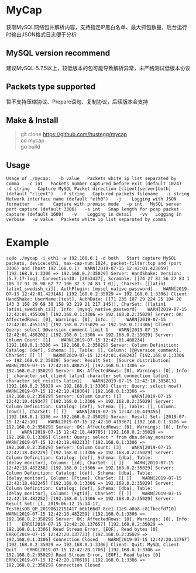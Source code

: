 # MyCap
获取MySQL网络包并解析内容，支持指定IP黑白名单、最大抓包数量，后台运行时输出JSON格式日志便于分析


## MySQL version recommend
建议MySQL-5.7.5以上，较低版本的包可能导致解析异常，未严格测试低版本协议


## Packets type supported
暂不支持压缩协议、Prepare语句、复制协议，后续版本会支持


## Make & Install
>git clone https://github.com/hustegg/mycap  
>cd mycap  
>go build  


## Usage
`
Usage of ./mycap:  
  -b value  
        Packets white ip list separated by comma  
  -c int  
        Packets number captured before exit (default 1024)  
  -d string  
        Capture MySQL Packet direction [client|server|both] (default "client")  
  -f string  
        Captured packets filename  
  -i string  
        Network interface name (default "eth0")  
  -j    Logging with JSON formatter  
  -m    Capture with promisc mode  
  -p int  
        MySQL server port capture (default 3306)  
  -s int  
        Snap length for pcap packet capture (default 1600)  
  -v    Logging in detail  
  -vv  
        Logging in verbose  
  -w value  
        Packets white ip list separated by comma  
`

# Example
`
sudo ./mycap -i eth1 -w 192.168.0.1 -d both  
Start capture MySQL packets, device:eth1, max-cap-num:1024, packet-filter:tcp and (port 3306) and (host 192.168.0.1) 
WARN[2019-07-15 12:42:01.423059] [192.168.0.1:3306 => 192.168.0.2:35029] Server: HandShake: Version: [5.7.17-log], ConnectionID: [2053427], Scramble: [[74 27 83 56 27 83 1 106 17 91 26 98 62 77 106 32 3 24 83 1 0]], Charset: [[latin1 latin1_swedish_ci]], AuthPlugin: [mysql_native_password]   
WARN[2019-07-15 12:42:01.423146] [192.168.0.2:35029 => 192.168.0.1:3306] Client: HandShake: UserName:[test], AuthData: [[71 235 187 29 224 25 104 20 143 3 168 29 69 30 158 93 219 21 217 145]], CharSet: [[latin1 latin1_swedish_ci]], Info: [mysql_native_password]   
WARN[2019-07-15 12:42:01.455108] [192.168.0.1:3306 => 192.168.0.2:35029] Server: OK: AffectedRows: [0], Warnings: [0], Info: []   
WARN[2019-07-15 12:42:01.455115] [192.168.0.2:35029 => 192.168.0.1:3306] Client: Query: select @@version_comment limit 1   
WARN[2019-07-15 12:42:01.488202] [192.168.0.1:3306 => 192.168.0.2:35029] Server: Column Count: [1]   
WARN[2019-07-15 12:42:01.488234] [192.168.0.1:3306 => 192.168.0.2:35029] Server: Column Definition: Catalog: [def], Schema: [], Table: [], Column: [@@version_comment], CharSet: [[ ]]   
WARN[2019-07-15 12:42:01.488243] [192.168.0.1:3306 => 192.168.0.2:35029] Server: Result Set: [Source distribution]   
WARN[2019-07-15 12:42:01.488252] [192.168.0.1:3306 => 192.168.0.2:35029] Server: OK: AffectedRows: [0], Warnings: [0], Info: [_ character_set_client latin1 character_set_connection latin1 character_set_results latin1]   
WARN[2019-07-15 12:42:10.385813] [192.168.0.2:35029 => 192.168.0.1:3306] Client: Query: select now()   
WARN[2019-07-15 12:42:10.419304] [192.168.0.1:3306 => 192.168.0.2:35029] Server: Column Count: [1]   
WARN[2019-07-15 12:42:10.419347] [192.168.0.1:3306 => 192.168.0.2:35029] Server: Column Definition: Catalog: [def], Schema: [], Table: [], Column: [now()], CharSet: [[ ]]   
WARN[2019-07-15 12:42:10.419356] [192.168.0.1:3306 => 192.168.0.2:35029] Server: Result Set: [2019-07-15 12:42:10]   
WARN[2019-07-15 12:42:10.419367] [192.168.0.1:3306 => 192.168.0.2:35029] Server: OK: AffectedRows: [0], Warnings: [0], Info: []   
WARN[2019-07-15 12:42:18.449785] [192.168.0.2:35029 => 192.168.0.1:3306] Client: Query: select * from dba.delay_monitor   
WARN[2019-07-15 12:42:18.482213] [192.168.0.1:3306 => 192.168.0.2:35029] Server: Column Count: [3]   
WARN[2019-07-15 12:42:18.482229] [192.168.0.1:3306 => 192.168.0.2:35029] Server: Column Definition: Catalog: [def], Schema: [dba], Table: [delay_monitor], Column: [id], CharSet: [[ ]]   
WARN[2019-07-15 12:42:18.482238] [192.168.0.1:3306 => 192.168.0.2:35029] Server: Column Definition: Catalog: [def], Schema: [dba], Table: [delay_monitor], Column: [Ftime], CharSet: [[ ]]   
WARN[2019-07-15 12:42:18.482245] [192.168.0.1:3306 => 192.168.0.2:35029] Server: Column Definition: Catalog: [def], Schema: [dba], Table: [delay_monitor], Column: [Fgtid], CharSet: [[ ]]   
WARN[2019-07-15 12:42:18.482252] [192.168.0.1:3306 => 192.168.0.2:35029] Server: Result Set: [1, 2019-06-12 15:14:17, TestHisDB_QP_20190612151417_b0b166d7-8ce1-11e9-a0a8-c81fbecfd710]   
WARN[2019-07-15 12:42:18.482259] [192.168.0.1:3306 => 192.168.0.2:35029] Server: OK: AffectedRows: [0], Warnings: [0], Info: []   
ERRO[2019-07-15 12:42:20.137657] [192.168.0.2:35029 => 192.168.0.1:3306] Read Stream Error, [EOF], Read bytes [0]   
ERRO[2019-07-15 12:42:20.137733] [192.168.0.2:35029 => 192.168.0.1:3306] Connection Closed   
WARN[2019-07-15 12:42:20.13767] [192.168.0.2:35029 => 192.168.0.1:3306] Client: Quit: MySQL Client Quit   
ERRO[2019-07-15 12:42:20.1706] [192.168.0.1:3306 => 192.168.0.2:35029] Read Stream Error, [EOF], Read bytes [0]   
ERRO[2019-07-15 12:42:20.170619] [192.168.0.1:3306 => 192.168.0.2:35029] Connection Closed   
`


